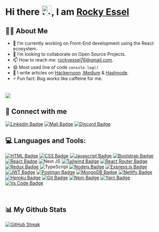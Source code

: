 # Hi there <img src="https://user-images.githubusercontent.com/1303154/88677602-1635ba80-d120-11ea-84d8-d263ba5fc3c0.gif" width="30px" alt="hi">, I am [Rocky Essel](https://esselr.versel.app/) 

## 🙋‍♂️ About Me

- 🔭 I’m currently working on Front-End development using the React ecosystem.
- 👯 I’m looking to collaborate on Open Source Projects.
- 📫 How to reach me: rockyessel76@gmail.com.
- 😄 Most used line of code `console.log()`
- 👻 I write articles on [Hackernoon](https://hackernoon.com/u/rockyessel) ,[Medium](https://rockyessel.medium.com/) & [Hashnode](https://hashnode.com/@rockyessel).
- ⚡ Fun fact: Bug works like caffeine for me.


<br/>
<a href="https://github.com/Meghna-DAS/github-profile-views-counter">
    <img src="https://komarev.com/ghpvc/?username=rockyessel">
</a>
<br/>

## 🚀 Connect with me

[![Linkedin Badge](https://img.shields.io/badge/LinkedIn-0077B5?style=for-the-badge&logo=linkedin&logoColor=white)](https://www.linkedin.com/in/rockyessel)
[![Mail Badge](https://img.shields.io/badge/Gmail-D14836?style=for-the-badge&logo=gmail&logoColor=white)](mailto:rockyessel76@gmail.com)
[![Discord Badge](https://img.shields.io/badge/Discord-7289DA?style=for-the-badge&logo=discord&logoColor=white)](https://discordapp.com/users/rockyessel#4763)

## 💻 Languages and Tools:

[![HTML Badge](https://img.shields.io/badge/HTML5-E34F26?style=for-the-badge&logo=html5&logoColor=white)](https://github.com/rockyessel)
[![CSS Badge](https://img.shields.io/badge/CSS3-1572B6?style=for-the-badge&logo=css3&logoColor=white)](https://github.com/rockyessel)
[![Javascript Badge](https://img.shields.io/badge/JavaScript-F7DF1E?style=for-the-badge&logo=javascript&logoColor=black)](https://github.com/rockyessel)
[![Bootstrap Badge](https://img.shields.io/badge/Bootstrap-563D7C?style=for-the-badge&logo=bootstrap&logoColor=white)](https://github.com/rockyessel)
[![React Badge](https://img.shields.io/badge/React-20232A?style=for-the-badge&logo=react&logoColor=61DAFB)](https://github.com/rockyessel)
![Next JS](https://img.shields.io/badge/Next-black?style=for-the-badge&logo=next.js&logoColor=white)
[![Tailwind Badge](https://img.shields.io/badge/Tailwind_CSS-38B2AC?style=for-the-badge&logo=tailwind-css&logoColor=white)](https://github.com/rockyessel)
[![React Router Badge](https://img.shields.io/badge/React_Router-CA4245?style=for-the-badge&logo=react-router&logoColor=white)](https://github.com/rockyessel)
[![Redux Badge](https://img.shields.io/badge/Redux-593D88?style=for-the-badge&logo=redux&logoColor=white)](https://github.com/rockyessel)
![TypeScript](https://img.shields.io/badge/typescript-%23007ACC.svg?style=for-the-badge&logo=typescript&logoColor=white)
[![Nodejs Badge](https://img.shields.io/badge/Node.js-339933?style=for-the-badge&logo=nodedotjs&logoColor=white)](https://github.com/rockyessel)
[![Express.js Badge](https://img.shields.io/badge/Express.js-000000?style=for-the-badge&logo=express&logoColor=white)](https://github.com/rockyessel)
[![JWT Badge](https://img.shields.io/badge/JWT-000000?style=for-the-badge&logo=JSON%20web%20tokens&logoColor=white)](https://github.com/rockyessel)
[![Postman Badge](https://img.shields.io/badge/Postman-FF6C37?style=for-the-badge&logo=Postman&logoColor=white)](https://github.com/rockyessel)
[![MongoDB Badge](https://img.shields.io/badge/MongoDB-4EA94B?style=for-the-badge&logo=mongodb&logoColor=white)](https://github.com/rockyessel)
[![Netlify Badge](https://img.shields.io/badge/Netlify-00C7B7?style=for-the-badge&logo=netlify&logoColor=white)](https://github.com/rockyessel)
[![Heroku Badge](https://img.shields.io/badge/Heroku-430098?style=for-the-badge&logo=heroku&logoColor=white)](https://github.com/rockyessel)
[![Git Badge](https://img.shields.io/badge/git-f34f29?style=for-the-badge&logo=git&logoColor=white)](https://github.com/rockyessel)
[![Npm Badge](https://img.shields.io/badge/npm-d7141a?style=for-the-badge&logo=npm&logoColor=white)](https://github.com/rockyessel)
[![Yarn Badge](https://img.shields.io/badge/yarn-0078D6?style=for-the-badge&logo=yarn&logoColor=white)](https://github.com/rockyessel)
[![Vs Code Badge](https://img.shields.io/badge/Visual_Studio_Code-0078D6?style=for-the-badge&logo=visualstudiocode&logoColor=white)](https://github.com/rockyessel)



<br/>

## 📊 My Github Stats
  
  [![GitHub Streak](https://github-readme-streak-stats.herokuapp.com/?user=rockyessel&theme=highcontrast)](https://github.com/DenverCoder1/github-readme-streak-stats)

